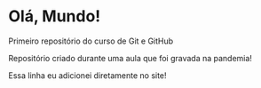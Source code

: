 # Olá, Mundo!
Primeiro repositório do curso de Git e GitHub

Repositório criado durante uma aula que foi gravada na pandemia!

Essa linha eu adicionei diretamente no site! 
